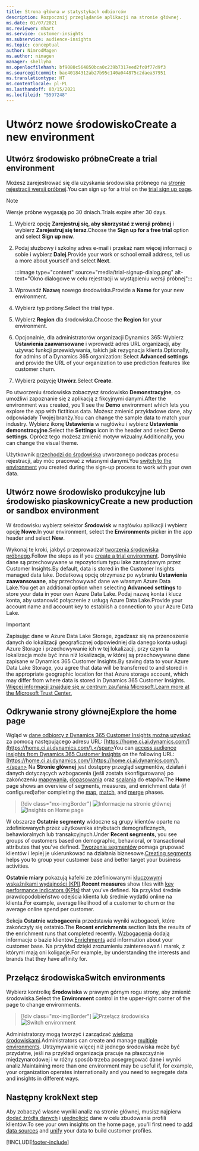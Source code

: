 ```yaml
---
title: Strona główna w statystykach odbiorców
description: Rozpocznij przeglądanie aplikacji na stronie głównej.
ms.date: 01/07/2021
ms.reviewer: mhart
ms.service: customer-insights
ms.subservice: audience-insights
ms.topic: conceptual
author: NimrodMagen
ms.author: nimagen
manager: shellyha
ms.openlocfilehash: bf9080c564850bca0c239b7317eed2fc0f77d9f3
ms.sourcegitcommit: bae40184312ab27b95c140a044875c2daea37951
ms.translationtype: HT
ms.contentlocale: pl-PL
ms.lasthandoff: 03/15/2021
ms.locfileid: "5597248"
---
```

# <a name="create-a-new-environment"></a><span data-ttu-id="7771b-103">Utwórz nowe środowisko</span><span class="sxs-lookup"><span data-stu-id="7771b-103">Create a new environment</span></span>

## <a name="create-a-trial-environment"></a><span data-ttu-id="7771b-104">Utwórz środowisko próbne</span><span class="sxs-lookup"><span data-stu-id="7771b-104">Create a trial environment</span></span>

<span data-ttu-id="7771b-105">Możesz zarejestrować się dla uzyskania środowiska próbnego na [stronie rejestracji wersji próbnej](https://dynamics.microsoft.com/get-started/free-trial/?appname=customerinsights).</span><span class="sxs-lookup"><span data-stu-id="7771b-105">You can sign up for a trial on the [trial sign up page](https://dynamics.microsoft.com/get-started/free-trial/?appname=customerinsights).</span></span> 

> [!NOTE]
> <span data-ttu-id="7771b-106">Wersje próbne wygasają po 30 dniach.</span><span class="sxs-lookup"><span data-stu-id="7771b-106">Trials expire after 30 days.</span></span>

1. <span data-ttu-id="7771b-107">Wybierz opcję **Zarejestruj się, aby skorzystać z wersji próbnej** i wybierz **Zarejestruj się teraz**.</span><span class="sxs-lookup"><span data-stu-id="7771b-107">Choose the **Sign up for a free trial** option and select **Sign up now**.</span></span>

1. <span data-ttu-id="7771b-108">Podaj służbowy i szkolny adres e-mail i przekaż nam więcej informacji o sobie i wybierz **Dalej**.</span><span class="sxs-lookup"><span data-stu-id="7771b-108">Provide your work or school email address, tell us a more about yourself and select **Next**.</span></span>

   :::image type="content" source="media/trial-signup-dialog.png" alt-text="Okno dialogowe w celu rejestracji w wystąpieniu wersji próbnej":::

1. <span data-ttu-id="7771b-110">Wprowadź **Nazwę** nowego środowiska.</span><span class="sxs-lookup"><span data-stu-id="7771b-110">Provide a **Name** for your new environment.</span></span> 

1. <span data-ttu-id="7771b-111">Wybierz typ próbny.</span><span class="sxs-lookup"><span data-stu-id="7771b-111">Select the trial type.</span></span>

1. <span data-ttu-id="7771b-112">Wybierz **Region** dla środowiska.</span><span class="sxs-lookup"><span data-stu-id="7771b-112">Choose the **Region** for your environment.</span></span>

1. <span data-ttu-id="7771b-113">Opcjonalnie, dla administratorów organizacji Dynamics 365: Wybierz **Ustawienia zaawansowane** i wprowadź adres URL organizacji, aby używać funkcji przewidywania, takich jak rezygnacja klienta.</span><span class="sxs-lookup"><span data-stu-id="7771b-113">Optionally, for admins of a Dynamics 365 organization: Select **Advanced settings** and provide the URL of your organization to use prediction features like customer churn.</span></span>

1. <span data-ttu-id="7771b-114">Wybierz pozycję **Utwórz**.</span><span class="sxs-lookup"><span data-stu-id="7771b-114">Select **Create**.</span></span> 

<span data-ttu-id="7771b-115">Po utworzeniu środowiska zobaczysz środowisko **Demonstracyjne**, co umożliwi zapoznanie się z aplikacją z fikcyjnymi danymi.</span><span class="sxs-lookup"><span data-stu-id="7771b-115">After the environment was created, you'll see the **Demo** environment which lets you explore the app with fictitious data.</span></span> <span data-ttu-id="7771b-116">Możesz zmienić przykładowe dane, aby odpowiadały Twojej branży.</span><span class="sxs-lookup"><span data-stu-id="7771b-116">You can change the sample data to match your industry.</span></span> <span data-ttu-id="7771b-117">Wybierz ikonę **Ustawienia** w nagłówku i wybierz **Ustawienia demonstracyjne**.</span><span class="sxs-lookup"><span data-stu-id="7771b-117">Select the **Settings** icon in the header and select **Demo settings**.</span></span> <span data-ttu-id="7771b-118">Oprócz tego możesz zmienić motyw wizualny.</span><span class="sxs-lookup"><span data-stu-id="7771b-118">Additionally, you can change the visual theme.</span></span> 

<span data-ttu-id="7771b-119">Użytkownik [przechodzi do środowiska](#switch-environments) utworzonego podczas procesu rejestracji, aby móc pracować z własnymi danymi.</span><span class="sxs-lookup"><span data-stu-id="7771b-119">You [switch to the environment](#switch-environments) you created during the sign-up process to work with your own data.</span></span>

## <a name="create-a-new-production-or-sandbox-environment"></a><span data-ttu-id="7771b-120">Utwórz nowe środowisko produkcyjne lub środowisko piaskownicy</span><span class="sxs-lookup"><span data-stu-id="7771b-120">Create a new production or sandbox environment</span></span>

<span data-ttu-id="7771b-121">W środowisku wybierz selektor **Środowisk** w nagłówku aplikacji i wybierz opcję **Nowe**.</span><span class="sxs-lookup"><span data-stu-id="7771b-121">In your environment, select the **Environments** picker in the app header and select **New**.</span></span>

<span data-ttu-id="7771b-122">Wykonaj te kroki, jakbyś przeprowadzał [tworzenia środowiska próbnego](#create-a-trial-environment).</span><span class="sxs-lookup"><span data-stu-id="7771b-122">Follow the steps as if you [create a trial environment](#create-a-trial-environment).</span></span> <span data-ttu-id="7771b-123">Domyślnie dane są przechowywane w repozytorium typu lake zarządzanym przez Customer Insights.</span><span class="sxs-lookup"><span data-stu-id="7771b-123">By default, data is stored in the Customer Insights managed data lake.</span></span> <span data-ttu-id="7771b-124">Dodatkową opcję otrzymasz po wybraniu **Ustawienia zaawansowane**, aby przechowywać dane we własnym Azure Data Lake.</span><span class="sxs-lookup"><span data-stu-id="7771b-124">You get an additional option when selecting **Advanced settings** to store your data in your own Azure Data Lake.</span></span> <span data-ttu-id="7771b-125">Podaj nazwę konta i klucz konta, aby ustanowić połączenie z usługą Azure Data Lake.</span><span class="sxs-lookup"><span data-stu-id="7771b-125">Provide your account name and account key to establish a connection to your Azure Data Lake.</span></span> 

> [!IMPORTANT]
> <span data-ttu-id="7771b-126">Zapisując dane w Azure Data Lake Storage, zgadzasz się na przenoszenie danych do lokalizacji geograficznej odpowiedniej dla danego konta usługi Azure Storage i przechowywanie ich w tej lokalizacji, przy czym ta lokalizacja może być inna niż lokalizacja, w której są przechowywane dane zapisane w Dynamics 365 Customer Insights.</span><span class="sxs-lookup"><span data-stu-id="7771b-126">By saving data to your Azure Data Lake Storage, you agree that data will be transferred to and stored in the appropriate geographic location for that Azure storage account, which may differ from where data is stored in Dynamics 365 Customer Insights.</span></span> [<span data-ttu-id="7771b-127">Więcej informacji znajduje się w centrum zaufania Microsoft.</span><span class="sxs-lookup"><span data-stu-id="7771b-127">Learn more at the Microsoft Trust Center.</span></span>](https://www.microsoft.com/trust-center)

## <a name="explore-the-home-page"></a><span data-ttu-id="7771b-128">Odkrywanie strony głównej</span><span class="sxs-lookup"><span data-stu-id="7771b-128">Explore the home page</span></span>

<span data-ttu-id="7771b-129">Wgląd w [dane odbiorcy z Dynamics 365 Customer Insights można uzyskać](https://home.ci.ai.dynamics.com/) za pomocą następującego adresu URL: [https://home.ci.ai.dynamics.com/](https://home.ci.ai.dynamics.com/).</span><span class="sxs-lookup"><span data-stu-id="7771b-129">You can [access audience insights from Dynamics 365 Customer Insights](https://home.ci.ai.dynamics.com/) on the following URL: [https://home.ci.ai.dynamics.com/](https://home.ci.ai.dynamics.com/).</span></span>
<span data-ttu-id="7771b-130">Na **Stronie głównej** jest dostępny przegląd segmentów, działań i danych dotyczących wzbogacenia (jeśli została skonfigurowana) po zakończeniu [mapowania](map-entities.md), [dopasowania](match-entities.md) oraz [scalania](merge-entities.md) do etapów.</span><span class="sxs-lookup"><span data-stu-id="7771b-130">The **Home** page shows an overview of segments, measures, and enrichment data (if configured)after completing the [map](map-entities.md), [match](match-entities.md), and [merge](merge-entities.md) phases.</span></span>

> [!div class="mx-imgBorder"] 
> <span data-ttu-id="7771b-131">![Informacje na stronie głównej](media/home-page-insights.png "Informacje na stronie głównej")</span><span class="sxs-lookup"><span data-stu-id="7771b-131">![Insights on Home page](media/home-page-insights.png "Insights on Home page")</span></span>

<span data-ttu-id="7771b-132">W obszarze **Ostatnie segmenty** widoczne są grupy klientów oparte na zdefiniowanych przez użytkownika atrybutach demograficznych, behawioralnych lub transakcyjnych.</span><span class="sxs-lookup"><span data-stu-id="7771b-132">Under **Recent segments**, you see groups of customers based on demographic, behavioral, or transactional attributes that you've defined.</span></span> <span data-ttu-id="7771b-133">[Tworzenie segmentów](segments.md) pomaga grupować klientów i lepiej je ukierunkować na działania biznesowe.</span><span class="sxs-lookup"><span data-stu-id="7771b-133">[Creating segments](segments.md) helps you to group your customer base and better target your business activities.</span></span>

<span data-ttu-id="7771b-134">**Ostatnie miary** pokazują kafelki ze zdefiniowanymi [kluczowymi wskaźnikami wydajności (KPI)](measures.md).</span><span class="sxs-lookup"><span data-stu-id="7771b-134">**Recent measures** show tiles with [key performance indicators (KPIs)](measures.md) that you've defined.</span></span> <span data-ttu-id="7771b-135">Na przykład średnie prawdopodobieństwo odejścia klienta lub średnie wydatki online na klienta.</span><span class="sxs-lookup"><span data-stu-id="7771b-135">For example, average likelihood of a customer to churn or the average online spend per customer.</span></span>

<span data-ttu-id="7771b-136">Sekcja **Ostatnie wzbogacenia** przedstawia wyniki wzbogaceń, które zakończyły się ostatnio.</span><span class="sxs-lookup"><span data-stu-id="7771b-136">The **Recent enrichments** section lists the results of the enrichment runs that completed recently.</span></span> <span data-ttu-id="7771b-137">[Wzbogacenia](enrichment-hub.md) dodają informacje o bazie klientów.</span><span class="sxs-lookup"><span data-stu-id="7771b-137">[Enrichments](enrichment-hub.md) add information about your customer base.</span></span> <span data-ttu-id="7771b-138">Na przykład dzięki zrozumieniu zainteresowań i marek, z którymi mają oni koligacje.</span><span class="sxs-lookup"><span data-stu-id="7771b-138">For example, by understanding the interests and brands that they have affinity for.</span></span>

## <a name="switch-environments"></a><span data-ttu-id="7771b-139">Przełącz środowiska</span><span class="sxs-lookup"><span data-stu-id="7771b-139">Switch environments</span></span>

<span data-ttu-id="7771b-140">Wybierz kontrolkę **Środowiska** w prawym górnym rogu strony, aby zmienić środowiska.</span><span class="sxs-lookup"><span data-stu-id="7771b-140">Select the **Environment** control in the upper-right corner of the page to change environments.</span></span>

> [!div class="mx-imgBorder"] 
> <span data-ttu-id="7771b-141">![Przełącz środowiska](media/home-page-environment-switcher.png "Przełącz środowiska")</span><span class="sxs-lookup"><span data-stu-id="7771b-141">![Switch environment](media/home-page-environment-switcher.png "Switch environment")</span></span>

<span data-ttu-id="7771b-142">Administratorzy mogą tworzyć i zarządzać [wieloma środowiskami](manage-environments.md).</span><span class="sxs-lookup"><span data-stu-id="7771b-142">Administrators can create and manage [multiple environments](manage-environments.md).</span></span> <span data-ttu-id="7771b-143">Utrzymywanie więcej niż jednego środowiska może być przydatne, jeśli na przykład organizacja pracuje na płaszczyźnie międzynarodowej i w różny sposób trzeba posegregować dane i wyniki analiz.</span><span class="sxs-lookup"><span data-stu-id="7771b-143">Maintaining more than one environment may be useful if, for example, your organization operates internationally and you need to segregate data and insights in different ways.</span></span>

## <a name="next-step"></a><span data-ttu-id="7771b-144">Następny krok</span><span class="sxs-lookup"><span data-stu-id="7771b-144">Next step</span></span>

<span data-ttu-id="7771b-145">Aby zobaczyć własne wyniki analiz na stronie głównej, musisz najpierw [dodać źródła danych](data-sources.md) i [ujednolicić](data-unification.md) dane w celu zbudowania profili klientów.</span><span class="sxs-lookup"><span data-stu-id="7771b-145">To see your own insights on the home page, you'll first need to [add data sources](data-sources.md) and [unify](data-unification.md) your data to build customer profiles.</span></span>


[!INCLUDE[footer-include](../includes/footer-banner.md)]